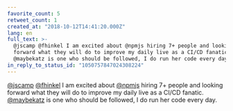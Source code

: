 ```yaml
---
favorite_count: 5
retweet_count: 1
created_at: "2018-10-12T14:41:20.000Z"
lang: en
full_text: >-
  @jscamp @fhinkel I am excited about @npmjs hiring 7+ people and looking
  forward what they will do to improve my daily live as a CI/CD fanatic.
  @maybekatz is one who should be followed, I do run her code every day.
in_reply_to_status_id: "1050757847024308224"
---
```


[@jscamp](https://twitter.com/jscamp) [@fhinkel](https://twitter.com/fhinkel) I
am excited about [@npmjs](https://twitter.com/npmjs) hiring 7+ people and
looking forward what they will do to improve my daily live as a CI/CD fanatic.
[@maybekatz](https://twitter.com/maybekatz) is one who should be followed, I do
run her code every day.
